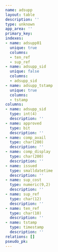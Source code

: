 ```yaml
---
name: adsupp
layout: table
description: ''
type: unknown
app_area: ''
primary_key: 
indexes:
- name: adsupp01
  unique: true
  columns:
  - ten_ref
  - sup_ref
- name: adsupp_sid
  unique: false
  columns:
  - adsupp_sid
- name: adsupp_tstamp
  unique: true
  columns:
  - tstamp
columns:
- name: adsupp_sid
  type: int(4)
  description: ''
- name: approved
  type: bit
  description: ''
- name: comp_avail
  type: char(200)
  description: ''
- name: comp_display
  type: char(200)
  description: ''
- name: issued
  type: smalldatetime
  description: ''
- name: sup_cost
  type: numeric(9,2)
  description: ''
- name: sup_ref
  type: char(12)
  description: ''
- name: ten_ref
  type: char(10)
  description: ''
- name: tstamp
  type: timestamp
  description: ''
relations: []
pseudo_pk: 
---
```


